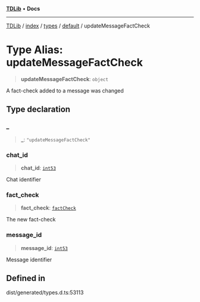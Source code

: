 [**TDLib**](../../../../../../README.md) • **Docs**

***

[TDLib](../../../../../../modules.md) / [index](../../../../../README.md) / [types](../../../README.md) / [default](../README.md) / updateMessageFactCheck

# Type Alias: updateMessageFactCheck

> **updateMessageFactCheck**: `object`

A fact-check added to a message was changed

## Type declaration

### \_

> **\_**: `"updateMessageFactCheck"`

### chat\_id

> **chat\_id**: [`int53`](int53-1.md)

Chat identifier

### fact\_check

> **fact\_check**: [`factCheck`](factCheck-1.md)

The new fact-check

### message\_id

> **message\_id**: [`int53`](int53-1.md)

Message identifier

## Defined in

dist/generated/types.d.ts:53113
